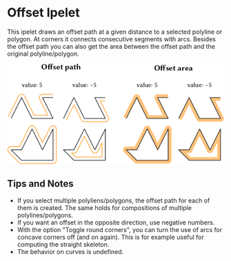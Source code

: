 # Offset Ipelet #

This ipelet draws an offset path at a given distance to a selected
polyline or polygon.  At corners it connects consecutive segments with
arcs.  Besides the offset path you can also get the area between the
offset path and the original polyline/polygon.

![Example of offset paths](offset.png)

## Tips and Notes ##

- If you select multiple polyliens/polygons, the offset path for each
  of them is created.  The same holds for compositions of multiple
  polylines/polygons.
- If you want an offset in the opposite direction, use negative
  numbers.
- With the option "Toggle round corners", you can turn the use of arcs
  for concave corners off (and on again).  This is for example useful
  for computing the straight skeleton.
- The behavior on curves is undefined.
